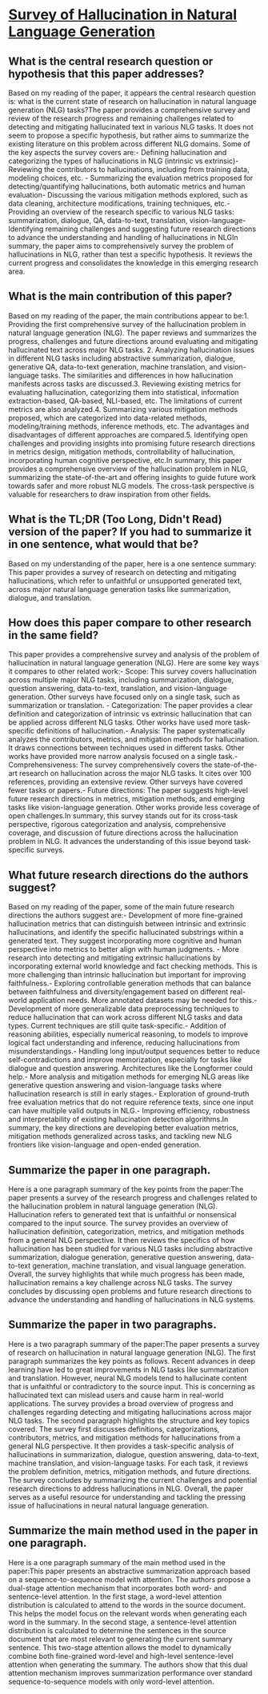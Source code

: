 # [Survey of Hallucination in Natural Language Generation](https://arxiv.org/abs/2202.03629)

## What is the central research question or hypothesis that this paper addresses?

Based on my reading of the paper, it appears the central research question is: what is the current state of research on hallucination in natural language generation (NLG) tasks?The paper provides a comprehensive survey and review of the research progress and remaining challenges related to detecting and mitigating hallucinated text in various NLG tasks. It does not seem to propose a specific hypothesis, but rather aims to summarize the existing literature on this problem across different NLG domains. Some of the key aspects the survey covers are:- Defining hallucination and categorizing the types of hallucinations in NLG (intrinsic vs extrinsic)- Reviewing the contributors to hallucinations, including from training data, modeling choices, etc. - Summarizing the evaluation metrics proposed for detecting/quantifying hallucinations, both automatic metrics and human evaluation- Discussing the various mitigation methods explored, such as data cleaning, architecture modifications, training techniques, etc.- Providing an overview of the research specific to various NLG tasks: summarization, dialogue, QA, data-to-text, translation, vision-language- Identifying remaining challenges and suggesting future research directions to advance the understanding and handling of hallucinations in NLGIn summary, the paper aims to comprehensively survey the problem of hallucinations in NLG, rather than test a specific hypothesis. It reviews the current progress and consolidates the knowledge in this emerging research area.


## What is the main contribution of this paper?

Based on my reading of the paper, the main contributions appear to be:1. Providing the first comprehensive survey of the hallucination problem in natural language generation (NLG). The paper reviews and summarizes the progress, challenges and future directions around evaluating and mitigating hallucinated text across major NLG tasks. 2. Analyzing hallucination issues in different NLG tasks including abstractive summarization, dialogue, generative QA, data-to-text generation, machine translation, and vision-language tasks. The similarities and differences in how hallucination manifests across tasks are discussed.3. Reviewing existing metrics for evaluating hallucination, categorizing them into statistical, information extraction-based, QA-based, NLI-based, etc. The limitations of current metrics are also analyzed.4. Summarizing various mitigation methods proposed, which are categorized into data-related methods, modeling/training methods, inference methods, etc. The advantages and disadvantages of different approaches are compared.5. Identifying open challenges and providing insights into promising future research directions in metrics design, mitigation methods, controllability of hallucination, incorporating human cognitive perspective, etc.In summary, this paper provides a comprehensive overview of the hallucination problem in NLG, summarizing the state-of-the-art and offering insights to guide future work towards safer and more robust NLG models. The cross-task perspective is valuable for researchers to draw inspiration from other fields.


## What is the TL;DR (Too Long, Didn't Read) version of the paper? If you had to summarize it in one sentence, what would that be?

Based on my understanding of the paper, here is a one sentence summary: This paper provides a survey of research on detecting and mitigating hallucinations, which refer to unfaithful or unsupported generated text, across major natural language generation tasks like summarization, dialogue, and translation.


## How does this paper compare to other research in the same field?

This paper provides a comprehensive survey and analysis of the problem of hallucination in natural language generation (NLG). Here are some key ways it compares to other related work:- Scope: This survey covers hallucination across multiple major NLG tasks, including summarization, dialogue, question answering, data-to-text, translation, and vision-language generation. Other surveys have focused only on a single task, such as summarization or translation. - Categorization: The paper provides a clear definition and categorization of intrinsic vs extrinsic hallucination that can be applied across different NLG tasks. Other works have used more task-specific definitions of hallucination.- Analysis: The paper systematically analyzes the contributors, metrics, and mitigation methods for hallucination. It draws connections between techniques used in different tasks. Other works have provided more narrow analysis focused on a single task.- Comprehensiveness: The survey comprehensively covers the state-of-the-art research on hallucination across the major NLG tasks. It cites over 100 references, providing an extensive review. Other surveys have covered fewer tasks or papers.- Future directions: The paper suggests high-level future research directions in metrics, mitigation methods, and emerging tasks like vision-language generation. Other works provide less coverage of open challenges.In summary, this survey stands out for its cross-task perspective, rigorous categorization and analysis, comprehensive coverage, and discussion of future directions across the hallucination problem in NLG. It advances the understanding of this issue beyond task-specific surveys.


## What future research directions do the authors suggest?

Based on my reading of the paper, some of the main future research directions the authors suggest are:- Development of more fine-grained hallucination metrics that can distinguish between intrinsic and extrinsic hallucinations, and identify the specific hallucinated substrings within a generated text. They suggest incorporating more cognitive and human perspective into metrics to better align with human judgments. - More research into detecting and mitigating extrinsic hallucinations by incorporating external world knowledge and fact checking methods. This is more challenging than intrinsic hallucination but important for improving faithfulness.- Exploring controllable generation methods that can balance between faithfulness and diversity/engagement based on different real-world application needs. More annotated datasets may be needed for this.- Development of more generalizable data preprocessing techniques to reduce hallucination that can work across different NLG tasks and data types. Current techniques are still quite task-specific.- Addition of reasoning abilities, especially numerical reasoning, to models to improve logical fact understanding and inference, reducing hallucinations from misunderstandings.- Handling long input/output sequences better to reduce self-contradictions and improve memorization, especially for tasks like dialogue and question answering. Architectures like the Longformer could help.- More analysis and mitigation methods for emerging NLG areas like generative question answering and vision-language tasks where hallucination research is still in early stages.- Exploration of ground-truth free evaluation metrics that do not require reference texts, since one input can have multiple valid outputs in NLG.- Improving efficiency, robustness and interpretability of existing hallucination detection algorithms.In summary, the key directions are developing better evaluation metrics, mitigation methods generalized across tasks, and tackling new NLG frontiers like vision-language and open-ended generation.


## Summarize the paper in one paragraph.

Here is a one paragraph summary of the key points from the paper:The paper presents a survey of the research progress and challenges related to the hallucination problem in natural language generation (NLG). Hallucination refers to generated text that is unfaithful or nonsensical compared to the input source. The survey provides an overview of hallucination definition, categorization, metrics, and mitigation methods from a general NLG perspective. It then reviews the specifics of how hallucination has been studied for various NLG tasks including abstractive summarization, dialogue generation, generative question answering, data-to-text generation, machine translation, and visual language generation. Overall, the survey highlights that while much progress has been made, hallucination remains a key challenge across NLG tasks. The survey concludes by discussing open problems and future research directions to advance the understanding and handling of hallucinations in NLG systems.


## Summarize the paper in two paragraphs.

Here is a two paragraph summary of the paper:The paper presents a survey of research on hallucination in natural language generation (NLG). The first paragraph summarizes the key points as follows. Recent advances in deep learning have led to great improvements in NLG tasks like summarization and translation. However, neural NLG models tend to hallucinate content that is unfaithful or contradictory to the source input. This is concerning as hallucinated text can mislead users and cause harm in real-world applications. The survey provides a broad overview of progress and challenges regarding detecting and mitigating hallucinations across major NLG tasks. The second paragraph highlights the structure and key topics covered. The survey first discusses definitions, categorizations, contributors, metrics, and mitigation methods for hallucinations from a general NLG perspective. It then provides a task-specific analysis of hallucinations in summarization, dialogue, question answering, data-to-text, machine translation, and vision-language tasks. For each task, it reviews the problem definition, metrics, mitigation methods, and future directions. The survey concludes by summarizing the current challenges and potential research directions to address hallucinations in NLG. Overall, the paper serves as a useful resource for understanding and tackling the pressing issue of hallucinations in neural natural language generation.


## Summarize the main method used in the paper in one paragraph.

Here is a one paragraph summary of the main method used in the paper:This paper presents an abstractive summarization approach based on a sequence-to-sequence model with attention. The authors propose a dual-stage attention mechanism that incorporates both word- and sentence-level attention. In the first stage, a word-level attention distribution is calculated to attend to the words in the source document. This helps the model focus on the relevant words when generating each word in the summary. In the second stage, a sentence-level attention distribution is calculated to determine the sentences in the source document that are most relevant to generating the current summary sentence. This two-stage attention allows the model to dynamically combine both fine-grained word-level and high-level sentence-level attention when generating the summary. The authors show that this dual attention mechanism improves summarization performance over standard sequence-to-sequence models with only word-level attention.
